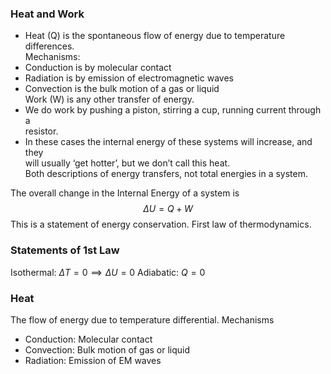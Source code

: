 ### Heat and Work
 - Heat (Q) is the spontaneous flow of energy due to temperature differences.  
Mechanisms:
 - Conduction is by molecular contact
 - Radiation is by emission of electromagnetic waves
 - Convection is the bulk motion of a gas or liquid  
Work (W) is any other transfer of energy.  
 - We do work by pushing a piston, stirring a cup, running current through a  
resistor.  
 - In these cases the internal energy of these systems will increase, and they  
will usually ‘get hotter’, but we don’t call this heat.  
Both descriptions of energy transfers, not total energies in a system.

The overall change in the Internal Energy of a system is
$$\Delta U = Q + W$$
This is a statement of energy conservation. First law of thermodynamics.

### Statements of 1st Law
Isothermal: $\Delta T = 0 \implies \Delta U = 0$
Adiabatic: $Q = 0$


### Heat
The flow of energy due to temperature differential.
Mechanisms
 - Conduction: Molecular contact
 - Convection: Bulk motion of gas or liquid
 - Radiation: Emission of EM waves